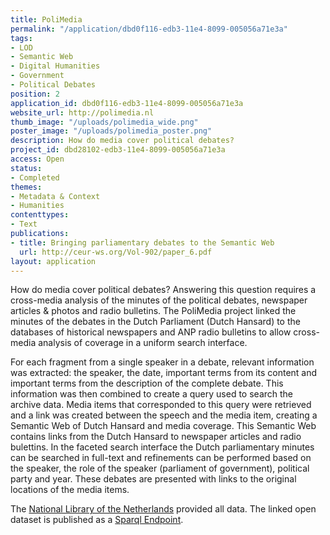 ```yaml
---
title: PoliMedia
permalink: "/application/dbd0f116-edb3-11e4-8099-005056a71e3a"
tags:
- LOD
- Semantic Web
- Digital Humanities
- Government
- Political Debates
position: 2
application_id: dbd0f116-edb3-11e4-8099-005056a71e3a
website_url: http://polimedia.nl
thumb_image: "/uploads/polimedia_wide.png"
poster_image: "/uploads/polimedia_poster.png"
description: How do media cover political debates?
project_id: dbd28102-edb3-11e4-8099-005056a71e3a
access: Open
status:
- Completed
themes:
- Metadata & Context
- Humanities
contenttypes:
- Text
publications:
- title: Bringing parliamentary debates to the Semantic Web
  url: http://ceur-ws.org/Vol-902/paper_6.pdf
layout: application
---
```


How do media cover political debates? Answering this question requires a cross-media analysis of the minutes of the political debates, newspaper articles & photos and radio bulletins. The PoliMedia project linked the minutes of the debates in the Dutch Parliament (Dutch Hansard) to the databases of historical newspapers and ANP radio bulletins to allow cross-media analysis of coverage in a uniform search interface. 

For each fragment from a single speaker in a debate, relevant information was extracted: the speaker, the date, important terms from its content and important terms from the description of the complete debate. This information was then combined to create a query used to search the archive data. Media items that corresponded to this query were retrieved and a link was created between the speech and the media item, creating a Semantic Web of Dutch Hansard and media coverage. This Semantic Web contains links from the Dutch Hansard to newspaper articles and radio bulettins. In the faceted search interface the Dutch parliamentary minutes can be searched in full-text and refinements can be performed based on the speaker, the role of the speaker (parliament of government), political party and year. These debates are presented with links to the original locations of the media items. 

The [National Library of the Netherlands](http://www.kb.nl/en) provided all data. The linked open dataset is published as a [Sparql Endpoint](http://data.polimedia.nl).
